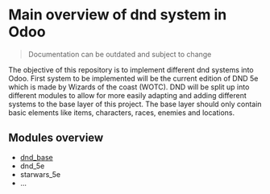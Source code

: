 # Main overview of dnd system in Odoo
> Documentation can be outdated and subject to change

The objective of this repository is to implement different dnd systems into Odoo. First system to be implemented will be the current edition of DND 5e which is made by Wizards of the coast (WOTC).
DND will be split up into different modules to allow for more easily adapting and adding different systems to the base layer of this project.
The base layer should only contain basic elements like items, characters, races, enemies and locations. 

## Modules overview
- [dnd_base](Apps/dnd_base/dnd_base.md)
- dnd_5e
- starwars_5e
- ...


